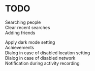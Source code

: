 # TODO

Searching people  
Clear recent searches  
Adding friends

Apply dark mode setting  
Achievements  
Dialog in case of disabled location setting  
Dialog in case of disabled network  
Notification during activity recording
